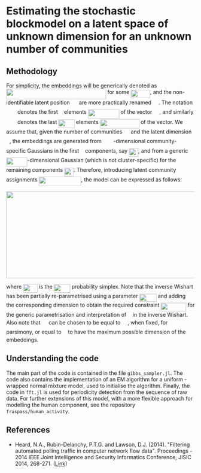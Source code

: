 # Estimating the stochastic blockmodel on a latent space of unknown dimension for an unknown number of communities

## Methodology

For simplicity, the embeddings will be generically denoted as <img src="svgs/abe70a44538d121155dad760860b5070.svg?invert_in_darkmode" align=middle width=266.52632985pt height=27.9124395pt/> for some <img src="svgs/ad64b477ecc18129fe9b235d89bd7a54.svg?invert_in_darkmode" align=middle width=51.48773685pt height=22.4657235pt/>, and the non-identifiable latent position <img src="svgs/3e0fa3ff3c5539cdc0e09aed76998444.svg?invert_in_darkmode" align=middle width=16.6590534pt height=22.638462pt/> are more practically renamed <img src="svgs/56fa4aecdf044ac082a31373cc0ad81d.svg?invert_in_darkmode" align=middle width=15.41952885pt height=14.6118786pt/>. The notation <img src="svgs/2aa5d0cfa9ac37116f11e0443c6d1e96.svg?invert_in_darkmode" align=middle width=26.0487843pt height=14.6118786pt/> denotes the first <img src="svgs/2103f85b8b1477f430fc407cad462224.svg?invert_in_darkmode" align=middle width=8.55596445pt height=22.8310566pt/> elements <img src="svgs/d9cf27ab8ea9978e067dc5b146a9a2a8.svg?invert_in_darkmode" align=middle width=83.14428045pt height=24.657534pt/> of the vector <img src="svgs/70be273b745beb375dc544763c727b86.svg?invert_in_darkmode" align=middle width=15.48422205pt height=14.6118786pt/>, and similarly <img src="svgs/e1d3148ecf605c30c9fbd6ffa404e657.svg?invert_in_darkmode" align=middle width=26.0487843pt height=14.6118786pt/> denotes the last <img src="svgs/559de9b66c7e81ca756bd5280353c7e6.svg?invert_in_darkmode" align=middle width=43.0802559pt height=22.8310566pt/> elements <img src="svgs/1e99a6d2aca38f5684f5b4275d857823.svg?invert_in_darkmode" align=middle width=104.9004957pt height=24.657534pt/> of the vector. We assume that, given the number of communities <img src="svgs/d6328eaebbcd5c358f426dbea4bdbf70.svg?invert_in_darkmode" align=middle width=15.13700595pt height=22.4657235pt/> and the latent dimension <img src="svgs/2103f85b8b1477f430fc407cad462224.svg?invert_in_darkmode" align=middle width=8.55596445pt height=22.8310566pt/>, the embeddings are generated from <img src="svgs/d6328eaebbcd5c358f426dbea4bdbf70.svg?invert_in_darkmode" align=middle width=15.13700595pt height=22.4657235pt/> <img src="svgs/2103f85b8b1477f430fc407cad462224.svg?invert_in_darkmode" align=middle width=8.55596445pt height=22.8310566pt/>-dimensional community-specific Gaussians in the first <img src="svgs/2103f85b8b1477f430fc407cad462224.svg?invert_in_darkmode" align=middle width=8.55596445pt height=22.8310566pt/> components, say <img src="svgs/0fe2d5f1c4b80c5c9a473d32ea1c5285.svg?invert_in_darkmode" align=middle width=24.8567286pt height=22.5570873pt/>, and from a generic <img src="svgs/49f50be6c56b16056a48557243d76fa5.svg?invert_in_darkmode" align=middle width=55.86568845pt height=24.657534pt/>-dimensional Gaussian (which is not cluster-specific) for the remaining components <img src="svgs/999f5178905008d46d45806e3539fcfd.svg?invert_in_darkmode" align=middle width=24.8567286pt height=22.5570873pt/>. Therefore, introducing latent community assignments <img src="svgs/0fbe66c1f30016944032b59dd3ffed07.svg?invert_in_darkmode" align=middle width=112.6615215pt height=24.657534pt/>, the model can be expressed as follows:

<p align="center"><img src="svgs/829b38360a78f49a4debbad15ec506f6.svg?invert_in_darkmode" align=middle width=542.66040015pt height=231.6803577pt/></p>

where <img src="svgs/1ca2006f4cd689950a74e72a91091a21.svg?invert_in_darkmode" align=middle width=38.63261985pt height=22.4657235pt/> is the <img src="svgs/877f17da0d7c756840fdc976d3c9e264.svg?invert_in_darkmode" align=middle width=43.4474007pt height=22.4657235pt/> probability simplex. Note that the inverse Wishart has been partially re-parametrised using a parameter <img src="svgs/1bb6a4a3cd46c31f86edf629fac4d2f7.svg?invert_in_darkmode" align=middle width=45.63157335pt height=21.1872144pt/> and adding the corresponding dimension to obtain the required constraint <img src="svgs/59d27f4580a6da5a1f33c7c387d77565.svg?invert_in_darkmode" align=middle width=67.95067785pt height=22.8310566pt/> for the generic parametrisation and interpretation of <img src="svgs/b49211c7e49541e500c32b4d56d354dc.svg?invert_in_darkmode" align=middle width=9.16670205pt height=14.1552444pt/> in the inverse Wishart. Also note that <img src="svgs/0e51a2dede42189d77627c4d742822c3.svg?invert_in_darkmode" align=middle width=14.4331011pt height=14.1552444pt/> can be chosen to be equal to <img src="svgs/d6328eaebbcd5c358f426dbea4bdbf70.svg?invert_in_darkmode" align=middle width=15.13700595pt height=22.4657235pt/>, when fixed, for parsimony, or equal to <img src="svgs/55a049b8f161ae7cfeb0197d75aff967.svg?invert_in_darkmode" align=middle width=9.86687625pt height=14.1552444pt/> to have the maximum possible dimension of the embeddings.

## Understanding the code

The main part of the code is contained in the file `gibbs_sampler.jl`. The code also contains the implementation of an EM algorithm for a uniform - wrapped normal mixture model, used to initialise the algorithm. Finally, the code in `fft.jl` is used for periodicity detection from the sequence of raw data. For further extensions of this model, with a more flexible approach for modelling the human component, see the repository `fraspass/human_activity`.

## References

* Heard, N.A., Rubin-Delanchy, P.T.G. and Lawson, D.J. (2014). "Filtering automated polling traffic in computer network flow data". Proceedings - 2014 IEEE Joint Intelligence and Security Informatics Conference, JISIC 2014, 268-271. ([Link](https://ieeexplore.ieee.org/document/6975589/))
